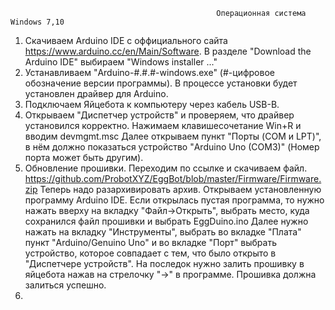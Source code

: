                                                   Операционная система Windows 7,10
1) Скачиваем Arduino IDE с оффициального сайта https://www.arduino.cc/en/Main/Software. 
    В разделе "Download the Arduino IDE" выбираем "Windows installer ..."
2) Устанавливаем "Arduino-#.#.#-windows.exe" (#-цифровое обозначение версии программы).
    В процессе установки будет установлен драйвер для Arduino.
3) Подключаем Яйцебота к компьютеру через кабель USB-B.
4) Открываем "Диспетчер устройств" и проверяем, что драйвер установился корректно.
    Нажимаем клавишесочетание Win+R и вводим devmgmt.msc
    Далее открываем пункт "Порты (COM и LPT)", в нём должно показаться устройство "Arduino Uno (COM3)" (Номер порта может быть другим).
5) Обновление прошивки.
    Переходим по ссылке и скачиваем файл. https://github.com/ProbotXYZ/EggBot/blob/master/Firmware/Firmware.zip
    Теперь надо разархивировать архив.
    Открываем установленную программу Arduino IDE.
    Если открылась пустая программа, то нужно нажать вверху на вкладку "Файл->Открыть", выбрать место, куда сохранился файл прошивки и выбрать EggDuino.ino
    Далее нужно нажать на вкладку "Инструменты", выбрать во вкладке "Плата" пункт "Arduino/Genuino Uno" и во вкладке "Порт" выбрать устройство, которое совпадает с тем, что было открыто в "Диспетчере устройств".
    На последок нужно залить прошивку в яйцебота нажав на стрелочку "->" в программе. Прошивка должна залиться успешно.
6)
